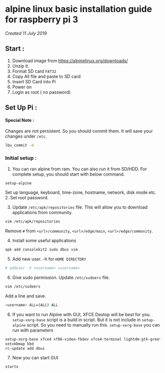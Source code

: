 # alpine linux basic installation guide for raspberry pi 3
_Created 11 July 2019_

## Start :
1. Download image from https://alpinelinux.org/downloads/
2. Unzip it.
3. Format SD card `FAT32`
4. Copy All file and paste to SD card
5. Insert SD Card into Pi
6. Power on
7. Login as root ( no password)

## Set Up Pi :

#### Special Note : 
Changes are not persistent. So you should commit them. It will save your changes under `/etc`.
  ```bash
  lbu_commit -d 
  ```
### Initial setup : 
1. You can ran alpine from ram. You can also run it from SD/HDD. For complete setup, you should start with below command. 
  ```bash 
  setup-alpine
  ```
  Set up language, keyboard, time-zone, hostname, network, disk mode etc. 
2. Set root password.

3. Update `/etc/apk/repositories` file. This will allow you to download applications from community.
  ```bash
  vim /etc/apk/repositories
  ```
Remove `#` from `<url>/community`, `<url>/edge/main`, `<url>/edge/community`. 

4. Install some useful applications
  ```bash
  apk add consolekit2 sudo dbus vim
  ```
  
5. Add new user. -h for `HOME DIRECTORY`
  ```bash
  # adduser -h <username> <username>
  ```
6. Give sudo permission. Update `/etc/sudoers` file.
  ```bash
  vim /etc/sudoers
  ```
  Add a line and save.
  ```bash
  <username> ALL=(ALL) ALL
  ```
6. If you want to run Alpine with GUI, XFCE Destop will be best for you. 
`setup-xorg-base` script is a build in script. But it is not include in `setup-alpine` script. So you need to manually run this. `setup-xorg-base` you can run with parameters

  ```bash
  setup-xorg-base xfce4 xf86-video-fbdev xfce4-terminal lightdm-gtk-greeter xfce-polkit xfce4-screensaver xf86-input-mouse     xf86-input-keyboard
  setxkbmap kbd
  rc-update add dbus
  ```
7. Now you can start GUI
  ```bash
  startx
  ```

     
 

